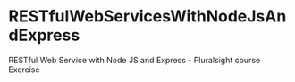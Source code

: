 # RESTfulWebServicesWithNodeJsAndExpress
RESTful Web Service with Node JS and Express - Pluralsight course Exercise
